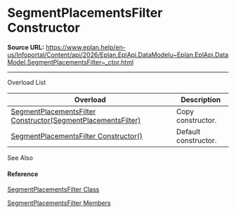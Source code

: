 # SegmentPlacementsFilter Constructor

**Source URL:** https://www.eplan.help/en-us/Infoportal/Content/api/2026/Eplan.EplApi.DataModelu~Eplan.EplApi.DataModel.SegmentPlacementsFilter~_ctor.html

---

Overload List

| Overload | Description |
| --- | --- |
| [SegmentPlacementsFilter Constructor(SegmentPlacementsFilter)](Eplan.EplApi.DataModelu~Eplan.EplApi.DataModel.SegmentPlacementsFilter~_ctor(SegmentPlacementsFilter).html) | Copy constructor. |
| [SegmentPlacementsFilter Constructor()](Eplan.EplApi.DataModelu~Eplan.EplApi.DataModel.SegmentPlacementsFilter~_ctor().html) | Default constructor. |



See Also

#### Reference

[SegmentPlacementsFilter Class](Eplan.EplApi.DataModelu~Eplan.EplApi.DataModel.SegmentPlacementsFilter.html)
  
[SegmentPlacementsFilter Members](Eplan.EplApi.DataModelu~Eplan.EplApi.DataModel.SegmentPlacementsFilter_members.html)